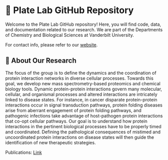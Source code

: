 # 🌟 Plate Lab GitHub Repository

Welcome to the Plate Lab GitHub repository! Here, you will find code, data, and documentation related to our research. We are part of the Departments of Chemistry and Biological Sciences at Vanderbilt University.

For contact info, please refer to our [website](https://www.plate-research.org/contact.html).

## 🏢 About Our Research

The focus of the group is to define the dynamics and the coordination of protein interaction networks in diverse cellular processes. Towards this goal, we develop new mass spectrometry-based proteomics and chemical biology tools. Dynamic protein-protein interactions govern many molecular, cellular, and organismal processes and altered interactions are intricately linked to disease states. For instance, in cancer disparate protein-protein interactions occur in signal transduction pathways, protein folding diseases arise from aberrant engagement of protein folding pathways, and pathogenic infections take advantage of host-pathogen protein interactions that co-opt cellular pathways. Our goal is to understand how protein interactions in the pertinent biological processes have to be properly timed and coordinated. Defining the pathological consequences of mistimed and uncoordinated protein interactions on disease states will then guide the identification of new therapeutic strategies.

Publications: [Link](https://www.plate-research.org/publications.html)

<!-- 
![Research Lab Image](path/to/your/image.tif)
 -->

<!-- ## 📂 Repositories

### [Repository 1 Name](link-to-repo)
- **Description**: Brief description of the repository.
- **Tech Stack**: Technologies used (e.g., Python, R, MATLAB).

### [Repository 2 Name](link-to-repo)
- **Description**: Brief description of the repository.
- **Tech Stack**: Technologies used (e.g., Python, R, MATLAB).

### [Repository 3 Name](link-to-repo)
- **Description**: Brief description of the repository.
- **Tech Stack**: Technologies used (e.g., Python, R, MATLAB).

## 🚀 Getting Started

To get started with our projects, please refer to the README file in each repository. There you will find detailed instructions on setting up and using the code, as well as any required dependencies.

## 🤝 Contributing

We welcome contributions from the research community. If you are interested in contributing, please follow these steps:

1. Fork the repository.
2. Create a new branch (`git checkout -b feature-branch`).
3. Make your changes and commit them (`git commit -m 'Add new feature'`).
4. Push to the branch (`git push origin feature-branch`).
5. Open a pull request.

Please refer to our [CONTRIBUTING.md](link-to-contributing.md) file for more detailed guidelines.

-->


